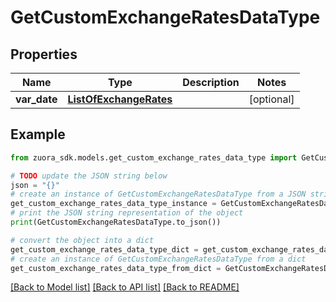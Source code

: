 # GetCustomExchangeRatesDataType


## Properties

Name | Type | Description | Notes
------------ | ------------- | ------------- | -------------
**var_date** | [**ListOfExchangeRates**](ListOfExchangeRates.md) |  | [optional] 

## Example

```python
from zuora_sdk.models.get_custom_exchange_rates_data_type import GetCustomExchangeRatesDataType

# TODO update the JSON string below
json = "{}"
# create an instance of GetCustomExchangeRatesDataType from a JSON string
get_custom_exchange_rates_data_type_instance = GetCustomExchangeRatesDataType.from_json(json)
# print the JSON string representation of the object
print(GetCustomExchangeRatesDataType.to_json())

# convert the object into a dict
get_custom_exchange_rates_data_type_dict = get_custom_exchange_rates_data_type_instance.to_dict()
# create an instance of GetCustomExchangeRatesDataType from a dict
get_custom_exchange_rates_data_type_from_dict = GetCustomExchangeRatesDataType.from_dict(get_custom_exchange_rates_data_type_dict)
```
[[Back to Model list]](../README.md#documentation-for-models) [[Back to API list]](../README.md#documentation-for-api-endpoints) [[Back to README]](../README.md)


